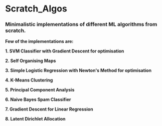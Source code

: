 # Scratch_Algos
### Minimalistic implementations of different ML algorithms from scratch.

**Few of the implementations are:**

**1. SVM Classifier with Gradient Descent for optimisation**

**2. Self Organising Maps**

**3. Simple Logistic Regression with Newton's Method for optimisation**

**4. K-Means Clustering**

**5. Principal Component Analysis**

**6. Naive Bayes Spam Classifier**

**7. Gradient Descent for Linear Regression**

**8. Latent Dirichlet Allocation**


